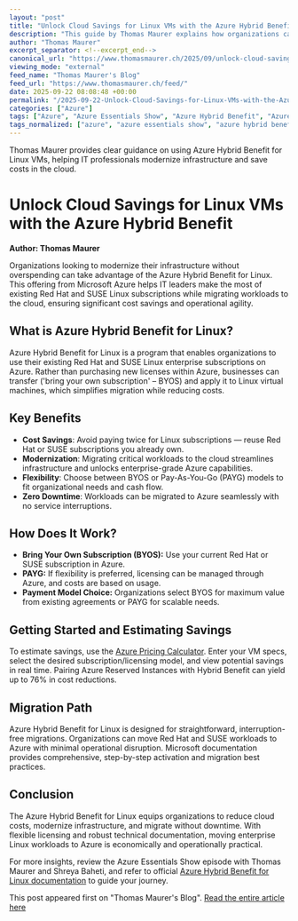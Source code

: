 ```yaml
---
layout: "post"
title: "Unlock Cloud Savings for Linux VMs with the Azure Hybrid Benefit"
description: "This guide by Thomas Maurer explains how organizations can modernize their IT infrastructure and manage cloud costs using Azure Hybrid Benefit for Linux. It covers how to leverage existing Linux subscriptions (Red Hat and SUSE) with Azure, outlines flexible payment options, discusses cost-saving opportunities, and highlights the seamless migration process for mission-critical workloads using Microsoft Azure."
author: "Thomas Maurer"
excerpt_separator: <!--excerpt_end-->
canonical_url: "https://www.thomasmaurer.ch/2025/09/unlock-cloud-savings-for-linux-vms-with-the-azure-hybrid-benefit/"
viewing_mode: "external"
feed_name: "Thomas Maurer's Blog"
feed_url: "https://www.thomasmaurer.ch/feed/"
date: 2025-09-22 08:08:48 +00:00
permalink: "/2025-09-22-Unlock-Cloud-Savings-for-Linux-VMs-with-the-Azure-Hybrid-Benefit.html"
categories: ["Azure"]
tags: ["Azure", "Azure Essentials Show", "Azure Hybrid Benefit", "Azure Pricing Calculator", "Azure Reserved Instances", "BYOS", "Cloud", "Cloud Cost Optimization", "Cloud Migration", "Enterprise IT", "Infrastructure Modernization", "Linux", "Linux VMs", "Microsoft", "Microsoft Azure", "Posts", "Red Hat", "Subscription Management", "SUSE", "Thomas Maurer", "Video"]
tags_normalized: ["azure", "azure essentials show", "azure hybrid benefit", "azure pricing calculator", "azure reserved instances", "byos", "cloud", "cloud cost optimization", "cloud migration", "enterprise it", "infrastructure modernization", "linux", "linux vms", "microsoft", "microsoft azure", "posts", "red hat", "subscription management", "suse", "thomas maurer", "video"]
---
```


Thomas Maurer provides clear guidance on using Azure Hybrid Benefit for Linux VMs, helping IT professionals modernize infrastructure and save costs in the cloud.<!--excerpt_end-->

# Unlock Cloud Savings for Linux VMs with the Azure Hybrid Benefit

**Author: Thomas Maurer**

Organizations looking to modernize their infrastructure without overspending can take advantage of the Azure Hybrid Benefit for Linux. This offering from Microsoft Azure helps IT leaders make the most of existing Red Hat and SUSE Linux subscriptions while migrating workloads to the cloud, ensuring significant cost savings and operational agility.

## What is Azure Hybrid Benefit for Linux?

Azure Hybrid Benefit for Linux is a program that enables organizations to use their existing Red Hat and SUSE Linux enterprise subscriptions on Azure. Rather than purchasing new licenses within Azure, businesses can transfer ('bring your own subscription' – BYOS) and apply it to Linux virtual machines, which simplifies migration while reducing costs.

## Key Benefits

- **Cost Savings**: Avoid paying twice for Linux subscriptions — reuse Red Hat or SUSE subscriptions you already own.
- **Modernization**: Migrating critical workloads to the cloud streamlines infrastructure and unlocks enterprise-grade Azure capabilities.
- **Flexibility**: Choose between BYOS or Pay-As-You-Go (PAYG) models to fit organizational needs and cash flow.
- **Zero Downtime**: Workloads can be migrated to Azure seamlessly with no service interruptions.

## How Does It Work?

- **Bring Your Own Subscription (BYOS):** Use your current Red Hat or SUSE subscription in Azure.
- **PAYG:** If flexibility is preferred, licensing can be managed through Azure, and costs are based on usage.
- **Payment Model Choice:** Organizations select BYOS for maximum value from existing agreements or PAYG for scalable needs.

## Getting Started and Estimating Savings

To estimate savings, use the [Azure Pricing Calculator](https://azure.microsoft.com/en-us/pricing/calculator/). Enter your VM specs, select the desired subscription/licensing model, and view potential savings in real time. Pairing Azure Reserved Instances with Hybrid Benefit can yield up to 76% in cost reductions.

## Migration Path

Azure Hybrid Benefit for Linux is designed for straightforward, interruption-free migrations. Organizations can move Red Hat and SUSE workloads to Azure with minimal operational disruption. Microsoft documentation provides comprehensive, step-by-step activation and migration best practices.

## Conclusion

The Azure Hybrid Benefit for Linux equips organizations to reduce cloud costs, modernize infrastructure, and migrate without downtime. With flexible licensing and robust technical documentation, moving enterprise Linux workloads to Azure is economically and operationally practical.

For more insights, review the Azure Essentials Show episode with Thomas Maurer and Shreya Baheti, and refer to official [Azure Hybrid Benefit for Linux documentation](https://aka.ms/AzEssentials/222/01) to guide your journey.

This post appeared first on "Thomas Maurer's Blog". [Read the entire article here](https://www.thomasmaurer.ch/2025/09/unlock-cloud-savings-for-linux-vms-with-the-azure-hybrid-benefit/)
